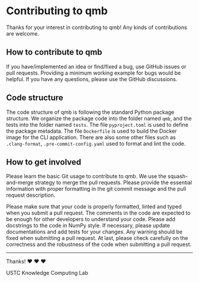 # Contributing to qmb

Thanks for your interest in contributing to qmb!
Any kinds of contributions are welcome.

## How to contribute to qmb

If you have/implemented an idea or find/fixed a bug, use GitHub issues or pull requests.
Providing a minimum working example for bugs would be helpful.
If you have any questions, please use the GitHub discussions.

## Code structure

The code structure of qmb is following the standard Python package structure.
We organize the package code into the folder named `qmb`, and the tests into the folder named `tests`.
The file `pyproject.toml` is used to define the package metadata.
The file `Dockerfile` is used to build the Docker image for the CLI application.
There are also some other files such as `.clang-format`, `.pre-commit-config.yaml` used to format and lint the code.

## How to get involved

Please learn the basic Git usage to contribute to qmb.
We use the squash-and-merge strategy to merge the pull requests.
Please provide the essential information with proper formatting in the git commit message and the pull request description.

Please make sure that your code is properly formatted, linted and typed when you submit a pull request.
The comments in the code are expected to be enough for other developers to understand your code.
Please add docstrings to the code in NumPy style.
If necessary, please update documentations and add tests for your changes.
Any warning should be fixed when submitting a pull request.
At last, please check carefully on the correctness and the robustness of the code when submitting a pull request.

---

Thanks! :heart: :heart: :heart:

USTC Knowledge Computing Lab
